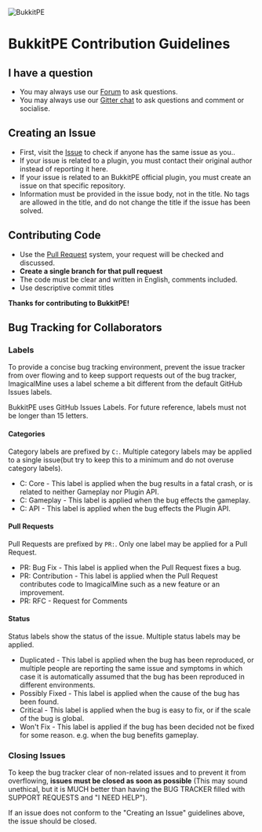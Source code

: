 ![BukkitPE](https://gyazo.com/b972ad341bceff44a1eb82a75d9db502.png)


# BukkitPE Contribution Guidelines

## I have a question
* You may always use our [Forum](https://forums.bukkitpe.net) to ask questions.
* You may always use our [Gitter chat](https://gitter.im/BukkitPE/BukkitPE) to ask questions and comment or socialise.

## Creating an Issue
 - First, visit the [Issue](https://github.com/BukkitPE/BukkitPE/issues) to check if anyone has the same issue as you..
 - If your issue is related to a plugin, you must contact their original author instead of reporting it here.
 - If your issue is related to an BukkitPE official plugin, you must create an issue on that specific repository.
 - Information must be provided in the issue body, not in the title. No tags are allowed in the title, and do not change the title if the issue has been solved.

## Contributing Code
* Use the [Pull Request](https://github.com/BukkitPE/BukkitPE/pull/new) system, your request will be checked and discussed.
* __Create a single branch for that pull request__
* The code must be clear and written in English, comments included.
* Use descriptive commit titles

**Thanks for contributing to BukkitPE!**

## Bug Tracking for Collaborators

### Labels
To provide a concise bug tracking environment, prevent the issue tracker from over flowing and to keep support requests out of the bug tracker, ImagicalMine uses a label scheme a bit different from the default GitHub Issues labels.

BukkitPE uses GitHub Issues Labels. For future reference, labels must not be longer than 15 letters.

#### Categories
Category labels are prefixed by `C:`. Multiple category labels may be applied to a single issue(but try to keep this to a minimum and do not overuse category labels).
 - C: Core - This label is applied when the bug results in a fatal crash, or is related to neither Gameplay nor Plugin API.
 - C: Gameplay - This label is applied when the bug effects the gameplay.
 - C: API - This label is applied when the bug effects the Plugin API.

#### Pull Requests
Pull Requests are prefixed by `PR:`. Only one label may be applied for a Pull Request.
 - PR: Bug Fix - This label is applied when the Pull Request fixes a bug. 
 - PR: Contribution - This label is applied when the Pull Request contributes code to ImagicalMine such as a new feature or an improvement.
 - PR: RFC - Request for Comments

#### Status
Status labels show the status of the issue. Multiple status labels may be applied.
 - Duplicated - This label is applied when the bug has been reproduced, or multiple people are reporting the same issue and symptoms in which case it is automatically assumed that the bug has been reproduced in different environments.
 - Possibly Fixed - This label is applied when the cause of the bug has been found.
 - Critical - This label is applied when the bug is easy to fix, or if the scale of the bug is global.
 - Won't Fix - This label is applied if the bug has been decided not be fixed for some reason. e.g. when the bug benefits gameplay.

### Closing Issues
To keep the bug tracker clear of non-related issues and to prevent it from overflowing, **issues must be closed as soon as possible** (This may sound unethical, but it is MUCH better than having the BUG TRACKER filled with SUPPORT REQUESTS and "I NEED HELP").

If an issue does not conform to the "Creating an Issue" guidelines above, the issue should be closed.
